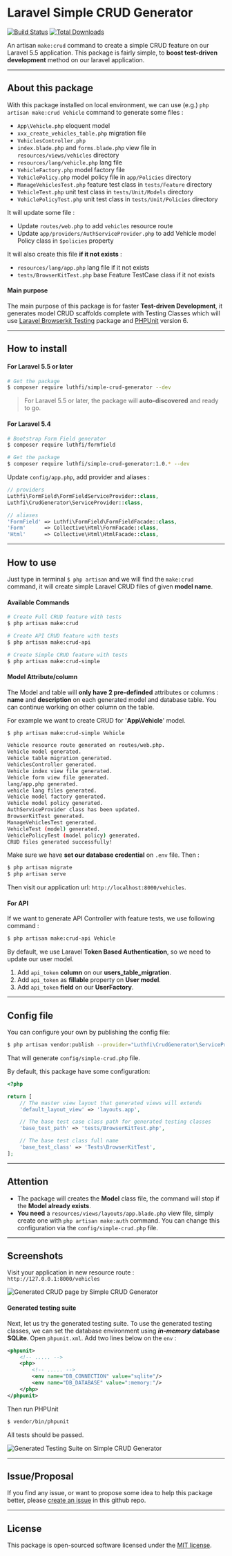 # Laravel Simple CRUD Generator
[![Build Status](https://travis-ci.org/nafiesl/SimpleCrudGenerator.svg?branch=master)](https://travis-ci.org/nafiesl/SimpleCrudGenerator)
[![Total Downloads](https://poser.pugx.org/luthfi/simple-crud-generator/downloads)](https://packagist.org/packages/luthfi/simple-crud-generator)

An artisan `make:crud` command to create a simple CRUD feature on our Laravel 5.5 application. This package is fairly simple, to **boost test-driven development** method on our laravel application.

---

## About this package
With this package installed on local environment, we can use (e.g.) `php artisan make:crud Vehicle` command to generate some files :

- `App\Vehicle.php` eloquent model
- `xxx_create_vehicles_table.php` migration file
- `VehiclesController.php`
- `index.blade.php` and `forms.blade.php` view file in `resources/views/vehicles` directory
- `resources/lang/vehicle.php` lang file
- `VehicleFactory.php` model factory file
- `VehiclePolicy.php` model policy file in `app/Policies` directory
- `ManageVehiclesTest.php` feature test class in `tests/Feature` directory
- `VehicleTest.php` unit test class in `tests/Unit/Models` directory
- `VehiclePolicyTest.php` unit test class in `tests/Unit/Policies` directory

It will update some file :

- Update `routes/web.php` to add `vehicles` resource route
- Update `app/providers/AuthServiceProvider.php` to add Vehicle model Policy class in `$policies` property

It will also create this file **if it not exists** :

- `resources/lang/app.php` lang file if it not exists
- `tests/BrowserKitTest.php` base Feature TestCase class if it not exists

#### Main purpose

The main purpose of this package is for faster **Test-driven Development**, it generates model CRUD scaffolds complete with Testing Classes which will use [Laravel Browserkit Testing](https://github.com/laravel/browser-kit-testing) package and [PHPUnit](https://packagist.org/packages/phpunit/phpunit) version 6.

---

## How to install

#### For Laravel 5.5 or later

```bash
# Get the package
$ composer require luthfi/simple-crud-generator --dev
```

> For Laravel 5.5 or later, the package will **auto-discovered** and ready to go.

#### For Laravel 5.4

```bash
# Bootstrap Form Field generator
$ composer require luthfi/formfield

# Get the package
$ composer require luthfi/simple-crud-generator:1.0.* --dev
```

Update `config/app.php`, add provider and aliases :

```php
// providers
Luthfi\FormField\FormFieldServiceProvider::class,
Luthfi\CrudGenerator\ServiceProvider::class,

// aliases
'FormField' => Luthfi\FormField\FormFieldFacade::class,
'Form'      => Collective\Html\FormFacade::class,
'Html'      => Collective\Html\HtmlFacade::class,
```

---

## How to use
Just type in terminal `$ php artisan` and we will find the `make:crud` command, it will create simple Laravel CRUD files of given **model name**.

#### Available Commands

```bash
# Create Full CRUD feature with tests
$ php artisan make:crud

# Create API CRUD feature with tests
$ php artisan make:crud-api

# Create Simple CRUD feature with tests
$ php artisan make:crud-simple
```

#### Model Attribute/column

The Model and table will **only have 2 pre-definded** attributes or columns : **name** and **description** on each generated model and database table. You can continue working on other column on the table.

For example we want to create CRUD for '**App\Vehicle**' model.

```bash
$ php artisan make:crud-simple Vehicle

Vehicle resource route generated on routes/web.php.
Vehicle model generated.
Vehicle table migration generated.
VehiclesController generated.
Vehicle index view file generated.
Vehicle form view file generated.
lang/app.php generated.
vehicle lang files generated.
Vehicle model factory generated.
Vehicle model policy generated.
AuthServiceProvider class has been updated.
BrowserKitTest generated.
ManageVehiclesTest generated.
VehicleTest (model) generated.
VehiclePolicyTest (model policy) generated.
CRUD files generated successfully!
```

Make sure we have **set our database credential** on `.env` file. Then :

```bash
$ php artisan migrate
$ php artisan serve
```

Then visit our application url: `http://localhost:8000/vehicles`.

#### For API

If we want to generate API Controller with feature tests, we use following command :

```bash
$ php artisan make:crud-api Vehicle
```

By default, we use Laravel **Token Based Authentication**, so we need to update our user model.

1. Add `api_token` **column** on our **users_table_migration**.
2. Add `api_token` as **fillable** property on **User model**.
3. Add `api_token` **field** on our **UserFactory**.

---

## Config file

You can configure your own by publishing the config file:

```bash
$ php artisan vendor:publish --provider="Luthfi\CrudGenerator\ServiceProvider"
```

That will generate `config/simple-crud.php` file.

By default, this package have some configuration:

```php
<?php

return [
    // The master view layout that generated views will extends
    'default_layout_view' => 'layouts.app',

    // The base test case class path for generated testing classes
    'base_test_path' => 'tests/BrowserKitTest.php',

    // The base test class full name
    'base_test_class' => 'Tests\BrowserKitTest',
];
```

---

## Attention

- The package will creates the **Model** class file, the command will stop if the **Model already exists**.
- **You need** a `resources/views/layouts/app.blade.php` view file, simply create one with `php artisan make:auth` command. You can change this configuration via the `config/simple-crud.php` file.

---

## Screenshots

Visit your application in new resource route : `http://127.0.0.1:8000/vehicles`

![Generated CRUD page by Simple CRUD Generator](screenshots/simple-crud-generator-01.jpg)

#### Generated testing suite

Next, let us try the generated testing suite. To use the generated testing classes, we can set the database environment using ***in-memory* database SQLite**. Open `phpunit.xml`. Add two lines below on the `env` :

```xml
<phpunit>
    <!-- ..... -->
    <php>
        <!-- ..... -->
        <env name="DB_CONNECTION" value="sqlite"/>
        <env name="DB_DATABASE" value=":memory:"/>
    </php>
</phpunit>
```

Then run PHPUnit

```bash
$ vendor/bin/phpunit
```

All tests should be passed.

![Generated Testing Suite on Simple CRUD Generator](screenshots/simple-crud-generator-02.jpg)

---

## Issue/Proposal

If you find any issue, or want to propose some idea to help this package better, please [create an issue](https://github.com/nafiesl/SimpleCrudGenerator/issues) in this github repo.

---

## License

This package is open-sourced software licensed under the [MIT license](LICENSE).
